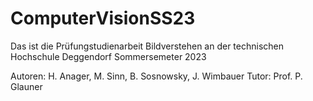 # ComputerVisionSS23

Das ist die Prüfungstudienarbeit Bildverstehen an der technischen Hochschule Deggendorf
Sommersemeter 2023

Autoren: H. Anager, M. Sinn, B. Sosnowsky, J. Wimbauer
Tutor: Prof. P. Glauner
